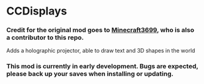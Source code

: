 # CCDisplays

### Credit for the original mod goes to [Minecraft3699](https://github.com/Minecraft3699), who is also a contributor to this repo.

Adds a holographic projector, able to draw text and 3D shapes in the world

### This mod is currently in early development. Bugs are expected, please back up your saves when installing or updating.
